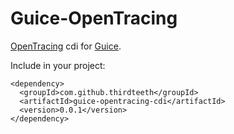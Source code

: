 Guice-OpenTracing
===

[OpenTracing](https://opentracing.io/) cdi for [Guice](https://github.com/google/guice).

Include in your project:

```
<dependency>
  <groupId>com.github.thirdteeth</groupId>
  <artifactId>guice-opentracing-cdi</artifactId>
  <version>0.0.1</version>
</dependency>

```

